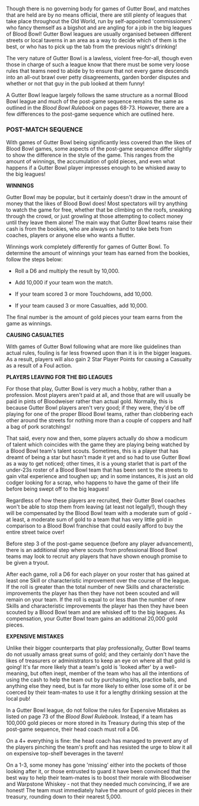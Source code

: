 Though there is no governing body for games of Gutter Bowl, and matches that are held are by no means official, there are still plenty of leagues that take place throughout the Old World, run by self-appointed 'commissioners' who fancy themself as a bigshot and are angling for a job in the big leagues of Blood Bowl! Gutter Bowl leagues are usually organised between different streets or local taverns in an area as a way to decide which of them is the best, or who has to pick up the tab from the previous night's drinking!

The very nature of Gutter Bowl is a lawless, violent free-for-all, though even those in charge of such a league know that there must be some very loose rules that teams need to abide by to ensure that not every game descends into an all-out brawl over petty disagreements, garden border disputes and whether or not that guy in the pub looked at them funny!

A Gutter Bowl league largely follows the same structure as a normal Blood Bowl league and much of the post-game sequence remains the same as outlined in the *Blood Bowl Rulebook* on pages 68-73. However, there are a few differences to the post-game sequence which are outlined here.

### POST-MATCH SEQUENCE

With games of Gutter Bowl being significantly less covered than the likes of Blood Bowl games, some aspects of the post-game sequence differ slightly to show the difference in the style of the game. This ranges from the amount of winnings, the accumulation of gold pieces, and even what happens if a Gutter Bowl player impresses enough to be whisked away to the big leagues!

**WINNINGS**

Gutter Bowl may be popular, but it certainly doesn't draw in the amount of money that the likes of Blood Bowl does! Most spectators will try anything to watch the game for free, whether that be climbing on the roofs, sneaking through the crowd, or just growling at those attempting to collect money until they leave them alone! The main way that Gutter Bowl teams raise their cash is from the bookies, who are always on hand to take bets from coaches, players or anyone else who wants a flutter.

Winnings work completely differently for games of Gutter Bowl. To determine the amount of winnings your team has earned from the bookies, follow the steps below:

* Roll a D6 and multiply the result by 10,000.

* Add 10,000 if your team won the match.

* If your team scored 3 or more Touchdowns, add 10,000.

* If your team caused 3 or more Casualties, add 10,000.

The final number is the amount of gold pieces your team earns from the game as winnings.

**CAUSING CASUALTIES**

With games of Gutter Bowl following what are more like guidelines than actual rules, fouling is far less frowned upon than it is in the bigger  leagues. As a result, players will also gain 2 Star Player Points for causing a Casualty as a result of a Foul action.

**PLAYERS LEAVING FOR THE BIG LEAGUES**

For those that play, Gutter Bowl is very much a hobby, rather than a profession. Most players aren't paid at all, and those that are will usually be paid in pints of Bloodweiser rather than actual gold. Normally, this is because Gutter Bowl players aren't very good; if they were, they'd be off playing for one of the proper Blood Bowl teams, rather than clobbering each other around the streets for nothing more than a couple of coppers and half a bag of pork scratchings!

That said, every now and then, some players actually do show a modicum of talent which coincides with the game they are playing being watched by a Blood Bowl team's talent scouts. Sometimes, this is a player that has dreamt of being a star but hasn't made it yet and so had to use Gutter Bowl as a way to get noticed; other times, it is a young starlet that is part of the under-23s roster of a Blood Bowl team that has been sent to the streets to gain vital experience and toughen up; and in some instances, it is just an old codger looking for a scrap, who happens to have the game of their life before being swept off to the big leagues!

Regardless of how these players are recruited, their Gutter Bowl coaches won't be able to stop them from leaving (at least not legally!), though they will be compensated by the Blood Bowl team with a moderate sum of gold - at least, a moderate sum of gold to a team that has very little gold in comparison to a Blood Bowl franchise that could easily afford to buy the entire street twice over!

Before step 3 of the post-game sequence (before any player advancement), there is an additional step where scouts from professional Blood Bowl teams may look to recruit any players that have shown enough promise to be given a tryout.

After each game, roll a D6 for each player on your roster that has gained at least one Skill or characteristic improvement over the course of the league. If the roll is greater than the total number of new Skills and characteristic improvements the player has then they have not been scouted and will remain on your team. If the roll is equal to or less than the number of new Skills and characteristic improvements the player has then they have been scouted by a Blood Bowl team and are whisked off to the big leagues. As compensation, your Gutter Bowl team gains an additional 20,000 gold pieces. 


**EXPENSIVE MISTAKES**

Unlike their bigger counterparts that play professionally, Gutter Bowl teams do not usually amass great sums of gold; and they certainly don't have the likes of treasurers or administrators to keep an eye on where all that gold is going! It's far more likely that a team's gold is 'looked after' by a well-meaning, but often inept, member of the team who has all the intentions of using the cash to help the team out by purchasing kits, practice balls, and anything else they need, but is far more likely to either lose some of it or be coerced by their team-mates to use it for a lengthy drinking session at the local pub!

In a Gutter Bowl league, do not follow the rules for Expensive Mistakes as listed on page 73 of the *Blood Bowl Rulebook.* Instead, if a team has 100,000 gold pieces or more stored in its Treasury during this step of the post-game sequence, their head coach must roll a D6.

On a 4+ everything is fine: the head coach has managed to prevent any of the players pinching the team's profit and has resisted the urge to blow it all on expensive top-shelf beverages in the tavern!

On a 1-3, some money has gone 'missing' either into the pockets of those looking after it, or those entrusted to guard it have been convinced that the best way to help their team-mates is to boost their morale with Bloodweiser and Warpstone Whiskey - not that they needed much convincing, if we are honest! The team must immediately halve the amount of gold pieces in their treasury, rounding down to their nearest 5,000.
